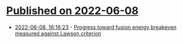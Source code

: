 # [Published on 2022-06-08](index.md)

* [2022-06-08, 16:16:23](https://news.ycombinator.com/item?id=31669607) - [Progress toward fusion energy breakeven measured against Lawson criterion](https://twitter.com/swurzel/status/1534556521744457731)
